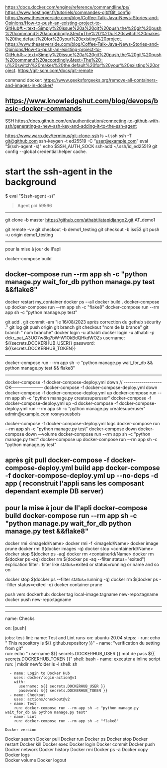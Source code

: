 https://docs.docker.com/engine/reference/commandline/ps/
https://www.hostinger.fr/tutoriels/commandes-git#Git_config
https://www.theserverside.com/blog/Coffee-Talk-Java-News-Stories-and-Opinions/How-to-push-an-existing-project-to-GitHub#:~:text=Simply%20issue%20a%20git%20push,the%20git%20push%20command%20accordingly.&text=The%20%2Du%20switch%20makes%20the,default%20for%20your%20existing%20project.
https://www.theserverside.com/blog/Coffee-Talk-Java-News-Stories-and-Opinions/How-to-push-an-existing-project-to-GitHub#:~:text=Simply%20issue%20a%20git%20push,the%20git%20push%20command%20accordingly.&text=The%20-u%20switch%20makes%20the,default%20for%20your%20existing%20project.
https://git-scm.com/docs/git-remote

command docker:
https://www.geeksforgeeks.org/remove-all-containers-and-images-in-docker/

https://www.knowledgehut.com/blog/devops/basic-docker-commands
---------------------------------------
SSH
https://docs.github.com/en/authentication/connecting-to-github-with-ssh/generating-a-new-ssh-key-and-adding-it-to-the-ssh-agent

https://www.warp.dev/terminus/git-clone-ssh
 ls ~/.ssh
 ssh -T git@github.com
 ssh-keygen -t ed25519 -C “user@example.com”
  eval "$(ssh-agent -s)"
  echo $SSH_AUTH_SOCK
  ssh-add ~/.ssh/id_ed25519
  git config --global credential.helper cache.

  # start the ssh-agent in the background
$ eval "$(ssh-agent -s)"
> Agent pid 59566
------------------------------------------
  
  git clone -b master https://github.com/athabti/atapidjango2.git  AT_demo1

  git remote -vv
 git checkout -b demo1_testing
 git checkout -b iss53
 git push -u origin demo1_testing

---------------------------------
pour la mise à jour de ll'apli

docker-compose build

docker-compose run --rm app sh -c "python manage.py wait_for_db python manage.py 
test  &&flake8"
---------------------------------

 docker restart my_container
docker ps --all
docker build .
docker-compose up
docker-compose run --rm app sh -c "flake8"
docker-compose run --rm app sh -c "python manage.py test"

git add .
git commit -am "le 16/08/2023 après correction du gethub sécurity ."
git log
git push origin 
git branch
git checkout "nom de la  brance"
git branch " nom branche"
docker login -u athabti
docker login -u athabti -p dckr_pat_A3UO7w8lg7bW-W1OkBdQHkdWOZs
  username: ${{secrets.DOCKERHUB_USER}}
          password: ${{secrets.DOCKERHUB_TOKEN}}

--------------------------------

docker-compose run --rm app sh -c "python manage.py wait_for_db && python manage.py test && flake8"
_________________________________
docker-compose -f docker-compose-deploy.yml down
//   -------------------OK----------------
docker-compose -f docker-compose-deploy.yml down
docker-compose -f docker-compose-deploy.yml up
docker-compose run --rm app sh -c "python manage.py createsuperuser" 
docker-compose -f docker-compose-deploy.yml up -d
docker-compose -f docker-compose-deploy.yml run --rm app sh -c "python  manage.py createsuperuser"
admin@example.com
rosnysousbois

 docker-compose -f docker-compose-deploy.yml logs
  docker-compose run --rm app sh -c "python manage.py test"
docker-compose down
docker-compose down --volume
 docker-compose run --rm app sh -c "python manage.py test"
 docker-compose up
 docker-compose run --rm app sh -c "python manage.py test"

 après git pull
 docker-compose -f docker-compose-deploy.yml build app
  docker-compose -f docker-compose-deploy.yml up --no-deps -d app ( reconstruit l'appli sans les composant dependant exemple DB server)
----------------------------------
pour la mise à jour de ll'apli
docker-compose build
docker-compose run --rm app sh -c "python manage.py wait_for_db python manage.py test  &&flake8"
--------------------------------
docker rmi <imageId/Name>
docker rmi -f <imageId/Name>
docker image prune
docker rmi $(docker images -q)
docker stop <containerId/Name>
docker stop $(docker ps -aq)
docker rm  <containerId/Name>
docker rm $(docker ps -aq)
docker rm $(docker ps -aq --filter  status="exited")
  explication filter : filter like status=exited or status=running or
   name and so on

docker stop $(docker ps --filter status=running -q)
docker rm $(docker ps --filter status=exited -q)
docker container prune

push vers dockerhub:
docker tag local-image:tagname new-repo:tagname
docker push new-repo:tagname



--------------------------------------
---
name: Checks

on: [push]

jobs:
  test-lint:
    name: Test and Lint
    runs-on: ubuntu-20.04
    steps:
      - run: echo " This repository is ${{ github.repository }}"
      - name: "verification du setting from git"    
        run: echo " username ${{ secrets.DOCKERHUB_USER }} mot de pass ${{ secrets.DOCKERHUB_TOKEN }}"
        shell: bash
      - name: executer a inline script
        run: |
            mkdir newfolder
            ls -l
        shell: sh
            
      - name: Login to Docker Hub
        uses: docker/login-action@v1
        with:
          username: ${{ secrets.DOCKERHUB_USER }}
          password: ${{ secrets.DOCKERHUB_TOKEN }}
      - name: Checkout
        uses: actions/checkout@v2
      - name: Test
        run: docker-compose run --rm app sh -c "python manage.py wait_for_db && python manage.py test"
      - name: Lint
        run: docker-compose run --rm app sh -c "flake8"

    Docker version
Docker search 
Docker pull
Docker run 
Docker ps
Docker stop 
Docker restart 
Docker kill
Docker exec 
Docker login
Docker commit 
Docker push 
Docker network 
Docker history 
Docker rmi 
Docker ps -a
Docker copy
Docker logs   
Docker volume 
Docker logout